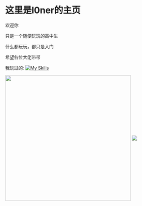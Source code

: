 # 这里是l0ner的主页

欢迎你

只是一个随便玩玩的高中生

什么都玩玩，都只是入门

希望各位大佬带带

我玩过的:
[![My Skills](https://skillicons.dev/icons?i=cpp,arduino,html,css,php,kali,linux,py,qt,pr,ps)](https://skillicons.dev)

<img align="center" width="400" src="https://github-readme-stats.vercel.app/api?username=l0nerchen&theme=transparent&include_all_commits=true&show_icons=true&hide_border=true" />
<img align="center" src="https://github-readme-stats.vercel.app/api/wakatime?username=l0ner&theme=transparent&hide_border=true&layout=compact&langs_count=22" />
